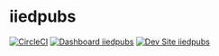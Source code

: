 # iiedpubs

[![CircleCI](https://circleci.com/gh/cbrody/iiedpubs.svg?style=shield)](https://circleci.com/gh/cbrody/iiedpubs)
[![Dashboard iiedpubs](https://img.shields.io/badge/dashboard-iiedpubs-yellow.svg)](https://dashboard.pantheon.io/sites/73560d01-9949-4481-a1e5-5a636cc80c01#dev/code)
[![Dev Site iiedpubs](https://img.shields.io/badge/site-iiedpubs-blue.svg)](http://dev-iiedpubs.pantheonsite.io/)